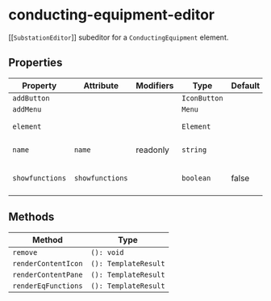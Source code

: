 # conducting-equipment-editor

[[`SubstationEditor`]] subeditor for a `ConductingEquipment` element.

## Properties

| Property        | Attribute       | Modifiers | Type         | Default | Description                                      |
|-----------------|-----------------|-----------|--------------|---------|--------------------------------------------------|
| `addButton`     |                 |           | `IconButton` |         |                                                  |
| `addMenu`       |                 |           | `Menu`       |         |                                                  |
| `element`       |                 |           | `Element`    |         | SCL element ConductingEquipment                  |
| `name`          | `name`          | readonly  | `string`     |         | ConductingEquipment name attribute               |
| `showfunctions` | `showfunctions` |           | `boolean`    | false   | Whether `EqFunction` and `SubEqFunction` are rendered |

## Methods

| Method              | Type                 |
|---------------------|----------------------|
| `remove`            | `(): void`           |
| `renderContentIcon` | `(): TemplateResult` |
| `renderContentPane` | `(): TemplateResult` |
| `renderEqFunctions` | `(): TemplateResult` |
